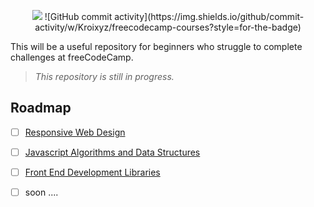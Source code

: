 <p align="center">
    <img src="https://i.postimg.cc/tChfXkp1/1-TKXSm-O-vghw2-G5a-DRcf2-Ww.png" />
    ![GitHub commit activity](https://img.shields.io/github/commit-activity/w/Kroixyz/freecodecamp-courses?style=for-the-badge)
</p>

This will be a useful repository for beginners who struggle to complete challenges at freeCodeCamp.

> _This repository is still in progress._

## Roadmap

- [ ] [Responsive Web Design](https://github.com/Kroixyz/freecodecamp-courses/blob/master/responsive-web-design/README.md)

- [ ] [Javascript Algorithms and Data Structures](https://github.com/Kroixyz/freecodecamp-courses/blob/master/js-algorithms-and-data-structures/README.md)

- [ ] [Front End Development Libraries](https://github.com/Kroixyz/freecodecamp-courses/blob/master/fe-development-libraries/README.md)

- [ ] soon ....
